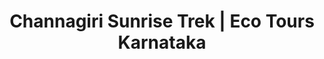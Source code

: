 ---
layout: trek_temp # Not to be messed with


# START OF META TAGS
title: Channagiri Sunrise Trek | Eco Tours Karnataka
trek-name: Channagiri Sunrise Trek
description: Trek through the breathtaking scenery of Channagiri with Eco Tours Karnataka. With an adrenaline-filled adventure and the best price, this weekend package is perfect for thrill-seekers. Book now!
kw: 
# END OF META DATA

type: 1-day
permalink: /trek/channagiri # NOT TO BE MESSED WITH

#  BOOK CARD
destination: channagiri
fprice: 2049
aprice: 1889
upcoming-dates: -022-04-2023
r-pay-link: https://rzp.io/l/NU4BxQij
# BOOK CARD END


# QUICK INFO
duration: 1D/1N
altitude: 1440 
difficulty: Moderate
t-distance: 8 
location: Channagiri, Chikballapur
# END QUICK INFO  


# ABOUT TRIP
read-more: The journey towards Channagiri offers a breathtaking experience as you make your way to the stunning Nandi Hills located close to Bangalore, which is a popular destination for weekend getaways and trekking activities from Bengaluru.
more-content: Despite the area having a dry and barren landscape, the picturesque views of the Deccan Plateau more than make up for it. The trail leading to the summit is demanding, but reaching the top makes it all worth it, where you can enjoy your packed lunch while marveling at the captivating views of the Skandigiri and Nandi Hills nearby.

# END ABOUT TRIP

# Price
wt-pack: 1469
t-pack: 1889
dayz:
    - The fun trip starts with a pickup from 7PM.
    - Reach the trek destination, enjoy the fun tent pitching activity and retire for the day in your tents.
dayo: 
    - Start the trek at 5AM in the morning.
    - Reach the summit by 6 AM and experience a mesmerising sunrise.
    - Start descending from the summit and return to the starting point by 8 AM.
    - Have a quick Breakfast.
    - Take a quick visit to Isha foundation and head back to Bengaluru.
    - Reach Bangalore by 2:30 PM.

inclusions:
    - Forest permits
    - Tent Stay
    - Trek leader from ETK and an Experienced Naturalist
    - Unforgetable Experience with comfort and safety
    - Breakfast & Dinner

things-to-carry: 
    - Compact Backpack
    - Digital or physical copy of aadhar
    - Hydration essential - 2 one-liter water bottles
    - Protect your gear with a raincoat or bag cover
    - Illuminate your path with a torch or headlamp for night time navigation
    - Stay warm with a down or fleece jacket
    - Keep your head and ears warm with a woollen cap
    - Protect your skin from the sun with a sun cap and SPF sunscreen

category: chikkaballapur
---